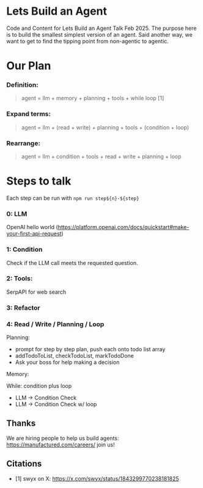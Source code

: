 # Lets Build an Agent

Code and Content for Lets Build an Agent Talk Feb 2025. The purpose here is to build the smallest simplest version of an agent. Said another way, we want to get to find the tipping point from non-agentic to agentic.


# Our Plan

### Definition:

> agent = llm + memory + planning + tools + while loop [1]


### Expand terms:

> agent = llm + (read + write) + planning + tools + (condition + loop)

### Rearrange:
> agent = llm + condition + tools + read + write + planning + loop


# Steps to talk

Each step can be run with `npm run step${n}-${step}`


### 0: LLM
OpenAI hello world (https://platform.openai.com/docs/quickstart#make-your-first-api-request)


### 1: Condition

Check if the LLM call meets the requested question.


### 2: Tools:

SerpAPI for web search


### 3: Refactor

### 4: Read / Write / Planning / Loop

Planning:
- prompt for step by step plan, push each onto todo list array
- addTodoToList, checkTodoList, markTodoDone
- Ask your boss for help making a decision

Memory:

While: condition plus loop
- LLM -> Condition Check
- LLM -> Condition Check w/ loop


## Thanks

We are hiring people to help us build agents: https://manufactured.com/careers/ join us!


## Citations

- [1] swyx on X: https://x.com/swyx/status/1843299770238181825
